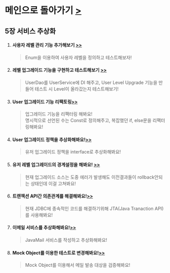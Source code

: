 
<h1>메인으로 돌아가기 <a href="https://github.com/EungyuCho/toby_spring_pract">></a></h1>
<h2>5장 서비스 추상화</h2>
<ol>
    <li>
        <h4>사용자 레벨 관리 기능 추가해보기  <a href="https://github.com/EungyuCho/toby_spring_pract/commit/6aa2853e437060e9d5f835409a73044653439a3a">>></a></h4>
        <BlockQuote>
           Enum을 이용하여 사용자 레벨을 정의하고 테스트해보자!
        </BlockQuote>
    </li>
    <li>
        <h4>레벨 업그레이드 기능을 구현하고 테스트해보기  <a href="https://github.com/EungyuCho/toby_spring_pract/commit/c319fce17e3dc3c0c41fcd9f4dbc6c8a1c45eb36">>></a></h4>
        <BlockQuote>
           UserDao를 UserService에 DI 해주고, User Level Upgrade 기능을 만들어 테스트 시 Level이 올라갔는지 테스트해보기!
        </BlockQuote>
    </li>
    <li>
        <h4>User 업그레이드 기능 리팩토링<a href="https://github.com/EungyuCho/toby_spring_pract/commit/a0ee4b02abd1c33ea8d1bc0a20c3bd2f1b1b8927">>></a></h4>
        <BlockQuote>
            업그레이드 기능을 리팩터링 해봐요!<br>
            명시적으로 선언된 수는 Const로 정의해주고, 복잡했던 if, else문을 리팩터링해봐요!
        </BlockQuote>
    </li>    
    <li>
        <h4>User 업그레이드 정책을 추상화해봐요!<a href="https://github.com/EungyuCho/toby_spring_pract/commit/7cfb99cf27efbaaafcbdd116479796568f4c60fb">>></a></h4>
        <BlockQuote>
            유저 업그레이드 정책을 interface로 추상화해봐요!<br>
        </BlockQuote>
    </li> 
    <li>
        <h4>유저 레벨 업그레이드의 경계설정을 해봐요! <a href="https://github.com/EungyuCho/toby_spring_pract/commit/4e7ca200544cc5d596da65c03c4516f514e7f1bb">>></a></h4>
        <BlockQuote>
            현재 업그레이드 소스는 도중 에러가 발생해도 이전결과들이 rollback안되는 상태인데 이걸 고쳐봐요!<br>
        </BlockQuote>
    </li> 
    <li>
        <h4>트랜잭션 API간 의존관계를 해결해봐요!<a href="https://github.com/EungyuCho/toby_spring_pract/commit/bcb1f30342aaf1fbf0eaacb31875a7d94555396f">>></a></h4>
        <BlockQuote>
            현재 JDBC에 종속적인 코드를 해결하기위해 JTA(Java Tranaction API)를 사용해봐요!<br>
        </BlockQuote>
    </li>    
    <li>
        <h4>이메일 서비스를 추상화해봐요!<a href="https://github.com/EungyuCho/toby_spring_pract/commit/1e39862cc66f39eb5d7192b462fd0e8360e9c946">>></a></h4>
        <BlockQuote>
            JavaMail 서비스를 작성하고 추상화해봐요!<br>
        </BlockQuote>
    </li>    
    <li>
        <h4>Mock Object를 이용한 테스트로 변경해봐요!<a href="https://github.com/EungyuCho/toby_spring_pract/commit/a5cb506e7fbc40bdd22d97e941ca24aca4986afe">>></a></h4>
        <BlockQuote>
            Mock Object를 이용해서 메일 발송 대상을 검증해봐요!<br>
        </BlockQuote>
    </li>    
</ol>

